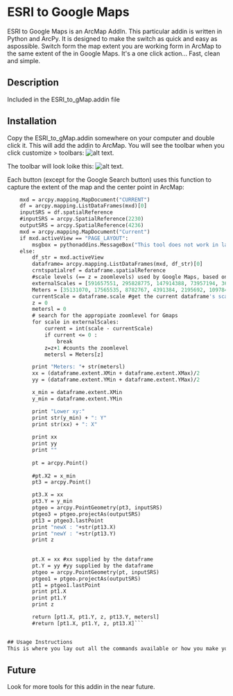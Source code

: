 # ESRI to Google Maps

ESRI to Google Maps is an ArcMap AddIn.  This particular addin is written in Python and ArcPy.  It is designed to make the switch as quick and easy as aspossible. Switch form the map extent you are working form in ArcMap to the same extent of the in Google Maps. It's a one click action... Fast, clean and simple. 

## Description
Included in the ESRI_to_gMap.addin file

## Installation
Copy the ESRI_to_gMap.addin somewhere on your computer and double click it.  This will add the addin to ArcMap.  You will see the toolbar when you click customize > toolbars: ![alt text](http://itsallearth.com/images/ESRItoGM.png "ESRI toolbar diagram").

The toolbar will look loike this: ![alt text](http://itsallearth.com/images/toolbar.JPG "ESRI toolbar").

Each button (except for the Google Search button) uses this function to capture the extent of the map and the center point in ArcMap:

```def centerPoint():
	mxd = arcpy.mapping.MapDocument("CURRENT")
	df = arcpy.mapping.ListDataFrames(mxd)[0]
	inputSRS = df.spatialReference
	#inputSRS = arcpy.SpatialReference(2230)
	outputSRS = arcpy.SpatialReference(4236)
	mxd = arcpy.mapping.MapDocument("Current")
	if mxd.activeView == "PAGE_LAYOUT":
		msgbox = pythonaddins.MessageBox("This tool does not work in layout view, please change to active view", "CHANGE TO ACTIVE VIEW", 0)
	else:
		df_str = mxd.activeView
		dataframe= arcpy.mapping.ListDataFrames(mxd, df_str)[0]
		crntspatialref = dataframe.spatialReference
		#scale levels (== z = zoomlevels) used by Google Maps, based on estimation...
		externalScales = [591657551, 295828775, 147914388, 73957194, 36978597, 18489298, 9244649, 4622325, 2311162, 1155581, 577791, 288895, 144448, 72224, 36112, 18056, 9028, 4514, 2257, 1128]
		Meters = [35131070, 17565535, 8782767, 4391384, 2195692, 1097846, 548923, 274461, 137231, 68615, 34308, 17154, 8577, 4288, 2144, 1072, 536, 268, 134, 67]
		currentScale = dataframe.scale #get the current dataframe's scale
		z = 0
		metersl = 0
		# search for the appropiate zoomlevel for Gmaps
		for scale in externalScales:
			current = int(scale - currentScale)
			if current <= 0 :
				break
			z=z+1 #counts the zoomlevel
			metersl = Meters[z]

		print "Meters: "+ str(metersl)
		xx = (dataframe.extent.XMin + dataframe.extent.XMax)/2 
		yy = (dataframe.extent.YMin + dataframe.extent.YMax)/2

		x_min = dataframe.extent.XMin
		y_min = dataframe.extent.YMin

		print "Lower xy:"
		print str(y_min) + ": Y"
		print str(xx) + ": X"
		
		print xx
		print yy
		print ""
		
		pt = arcpy.Point()
		
		#pt.X2 = x_min
		pt3 = arcpy.Point()

		pt3.X = xx
		pt3.Y = y_min
		ptgeo = arcpy.PointGeometry(pt3, inputSRS)
		ptgeo3 = ptgeo.projectAs(outputSRS)
		pt13 = ptgeo3.lastPoint
		print "newX : "+str(pt13.X)
		print "newY : "+str(pt13.Y)
		print z
		
		
		pt.X = xx #xx supplied by the dataframe
		pt.Y = yy #yy supplied by the dataframe
		ptgeo = arcpy.PointGeometry(pt, inputSRS)
		ptgeo1 = ptgeo.projectAs(outputSRS)
		pt1 = ptgeo1.lastPoint
		print pt1.X
		print pt1.Y
		print z

		return [pt1.X, pt1.Y, z, pt13.Y, metersl]
		#return [pt1.X, pt1.Y, z, pt13.X]```


## Usage Instructions
This is where you lay out all the commands available or how you make your software do its magic. This can be CLI, REST, powershell commands, etc. Remember to use the backtick characters to highlight code `such as this` or create sections of code using three backticks in a row
```

## Future
Look for more tools for this addin in the near future.


